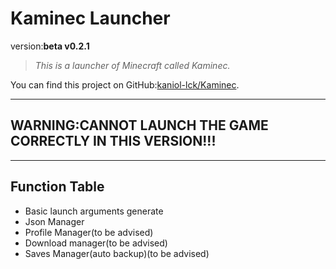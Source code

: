 # Kaminec Launcher

version:**beta v0.2.1**

> *This is a launcher of Minecraft called Kaminec.*
>

You can find this project on GitHub:[kaniol-lck/Kaminec](www.github.com/kaniol-lck/kaminec).

------

## **WARNING**:CANNOT LAUNCH THE GAME CORRECTLY IN THIS VERSION!!!

------

## Function Table

- Basic launch arguments  generate
- Json Manager
- Profile Manager(to be advised)
- Download manager(to be advised)
- Saves Manager(auto backup)(to be advised)

